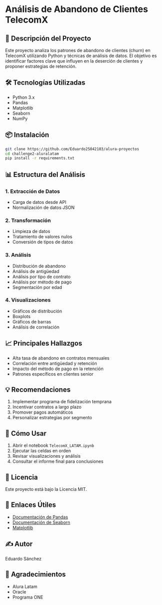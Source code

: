 # Análisis de Abandono de Clientes TelecomX

## 📌 Descripción del Proyecto
Este proyecto analiza los patrones de abandono de clientes (churn) en TelecomX utilizando Python y técnicas de análisis de datos. El objetivo es identificar factores clave que influyen en la deserción de clientes y proponer estrategias de retención.

## 🛠️ Tecnologías Utilizadas
- Python 3.x
- Pandas
- Matplotlib
- Seaborn
- NumPy

## 📦 Instalación
```bash
git clone https://github.com/Eduardo25042103/alura-proyectos
cd challenge2-aluralatam
pip install -r requirements.txt
```

## 📊 Estructura del Análisis

### 1. Extracción de Datos
- Carga de datos desde API
- Normalización de datos JSON

### 2. Transformación
- Limpieza de datos
- Tratamiento de valores nulos
- Conversión de tipos de datos

### 3. Análisis
- Distribución de abandono
- Análisis de antigüedad
- Análisis por tipo de contrato
- Análisis por método de pago
- Segmentación por edad

### 4. Visualizaciones
- Gráficos de distribución
- Boxplots
- Gráficos de barras
- Análisis de correlación

## 📈 Principales Hallazgos
- Alta tasa de abandono en contratos mensuales
- Correlación entre antigüedad y retención
- Impacto del método de pago en la retención
- Patrones específicos en clientes senior

## 💡 Recomendaciones
1. Implementar programa de fidelización temprana
2. Incentivar contratos a largo plazo
3. Promover pagos automáticos
4. Personalizar estrategias por segmento

## 📝 Cómo Usar
1. Abrir el notebook `TelecomX_LATAM.ipynb`
2. Ejecutar las celdas en orden
3. Revisar visualizaciones y análisis
4. Consultar el informe final para conclusiones


## 📄 Licencia
Este proyecto está bajo la Licencia MIT.

## 🔗 Enlaces Útiles
- [Documentación de Pandas](https://pandas.pydata.org/docs/)
- [Documentación de Seaborn](https://seaborn.pydata.org/)
- [Matplotlib](https://matplotlib.org/)

## ✍️ Autor
Eduardo Sánchez

## 🙏 Agradecimientos
- Alura Latam
- Oracle 
- Programa ONE